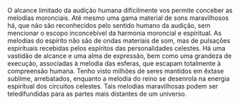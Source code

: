 ﻿O alcance limitado da audição humana dificilmente vos permite conceber as melodias moronciais. Até mesmo uma gama material de sons maravilhosos há, que não são reconhecidos pelo sentido humano da audição, sem mencionar o escopo inconcebível da harmonia moroncial e espiritual. As melodias do espírito não são de ondas materiais de som, mas de pulsações espirituais recebidas pelos espíritos das personalidades celestes. Há uma vastidão de alcance e uma alma de expressão, bem como uma grandeza de execução, associadas à melodia das esferas, que escapam totalmente à compreensão humana. Tenho visto milhões de seres mantidos em êxtase sublime, arrebatados, enquanto a melodia do reino se desenrola na energia espiritual dos circuitos celestes. Tais melodias maravilhosas podem ser teledifundidas para as partes mais distantes de um universo.